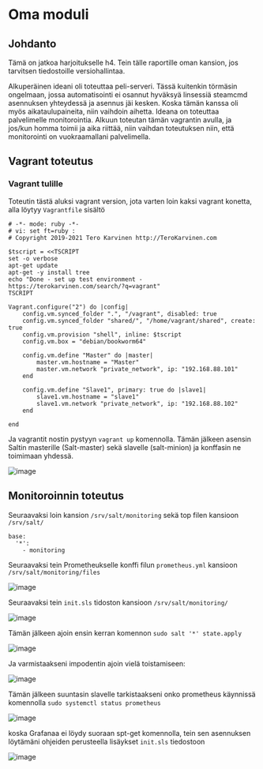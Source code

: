 # Oma moduli

## Johdanto

Tämä on jatkoa harjoitukselle h4. Tein tälle raportille oman kansion, jos tarvitsen tiedostoille versiohallintaa. 

Alkuperäinen ideani oli toteuttaa peli-serveri. Tässä kuitenkin törmäsin ongelmaan, jossa automatisointi ei osannut hyväksyä linsessiä steamcmd asennuksen yhteydessä ja asennus jäi kesken. Koska tämän kanssa oli myös aikataulupaineita, niin vaihdoin aihetta. 
Ideana on toteuttaa palvelimelle monitorointia. Alkuun toteutan tämän vagrantin avulla, ja jos/kun homma toimii ja aika riittää, niin vaihdan toteutuksen niin, että monitorointi on vuokraamallani palvelimella.

## Vagrant toteutus

### Vagrant tulille

Toteutin tästä aluksi vagrant version, jota varten loin kaksi vagrant konetta, alla löytyy `Vagrantfile` sisältö

```
# -*- mode: ruby -*-
# vi: set ft=ruby :
# Copyright 2019-2021 Tero Karvinen http://TeroKarvinen.com

$tscript = <<TSCRIPT
set -o verbose
apt-get update
apt-get -y install tree
echo "Done - set up test environment - https://terokarvinen.com/search/?q=vagrant"
TSCRIPT

Vagrant.configure("2") do |config|
	config.vm.synced_folder ".", "/vagrant", disabled: true
	config.vm.synced_folder "shared/", "/home/vagrant/shared", create: true
	config.vm.provision "shell", inline: $tscript
	config.vm.box = "debian/bookworm64"

	config.vm.define "Master" do |master|
		master.vm.hostname = "Master"
		master.vm.network "private_network", ip: "192.168.88.101"
	end

	config.vm.define "Slave1", primary: true do |slave1|
		slave1.vm.hostname = "slave1"
		slave1.vm.network "private_network", ip: "192.168.88.102"
	end
	
end
```

Ja vagrantit nostin pystyyn `vagrant up` komennolla. Tämän jälkeen asensin Saltin masterille (Salt-master) sekä slavelle (salt-minion) ja konffasin ne toimimaan yhdessä.

![image](https://github.com/user-attachments/assets/e61ff513-a99d-4d49-9748-3527fc9d5690)

## Monitoroinnin toteutus

Seuraavaksi loin kansion `/srv/salt/monitoring` sekä top filen kansioon `/srv/salt/`

``` top.sls
base:
  '*':
    - monitoring
```

Seuraavaksi tein Prometheukselle konffi filun `prometheus.yml` kansioon `/srv/salt/monitoring/files`

![image](https://github.com/user-attachments/assets/79def488-ed86-42a0-8bc6-7fa52d89f10b)

Seuraavaksi tein `init.sls` tidoston kansioon `/srv/salt/monitoring/`

![image](https://github.com/user-attachments/assets/db792e25-cc19-4de9-8593-2aa5956585c3)

Tämän jälkeen ajoin ensin kerran komennon `sudo salt '*' state.apply`

![image](https://github.com/user-attachments/assets/4ecd65a9-4939-4726-95a5-b83854d94727)

Ja varmistaakseni impodentin ajoin vielä toistamiseen:

![image](https://github.com/user-attachments/assets/e88760ad-6a65-4e2e-b171-ac1022fdd84c)

Tämän jälkeen suuntasin slavelle tarkistaakseni onko prometheus käynnissä komennolla `sudo systemctl status prometheus`

![image](https://github.com/user-attachments/assets/d8d3e3ea-fda4-4588-9ee9-d3fcecf08221)

koska Grafanaa ei löydy suoraan spt-get komennolla, tein sen asennuksen löytämäni ohjeiden perusteella lisäykset `init.sls` tiedostoon

![image](https://github.com/user-attachments/assets/1778de85-e0ec-487b-8087-bc3d3d1f840f)



